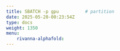 ```yaml
---
title: SBATCH -p gpu          # partition
date: 2025-05-20-00:23:54Z
type: docs 
weight: 1350
menu: 
    rivanna-alphafold:
---
```



